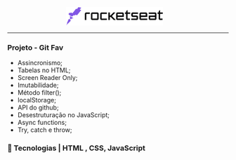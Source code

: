 
<div align="center">
<img width="220px" src="https://raw.githubusercontent.com/Rocketseat/awesome/master/assets/logo_rocketseat.png" alt="">&nbsp;&nbsp;&nbsp;
<img width="150px" src="https://www.rocketseat.com.br/_next/image?url=%2Fassets%2Flogos%2Fexplorer.svg&w=256&q=75"  alt="">
</div>

---
### Projeto - Git Fav
- Assincronismo;  
- Tabelas no HTML;  
- Screen Reader Only;  
- Imutabilidade;  
- Método filter();  
- localStorage;  
- API do github;  
- Desestruturação no JavaScript;  
- Async functions;  
- Try, catch e throw;

<h3>
🧪 Tecnologias |  HTML , CSS, JavaScript 
</h3> 

</p>

